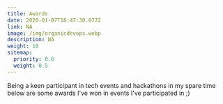 ```yaml
---
title: Awards
date: 2020-01-07T16:47:30.077Z
link: NA
image: /img/organicdevops.webp
description: NA
weight: 10
sitemap:
  priority: 0.6
  weight: 0.5
---
```


<!--

This page represents the landing page for "publications" section. It is also shown under the homepage header for "publications". It should be therefore relatively short and sweet.

\-->

Being a keen participant in tech events and hackathons in my spare time below are some awards I've won in events I've participated in ;)
